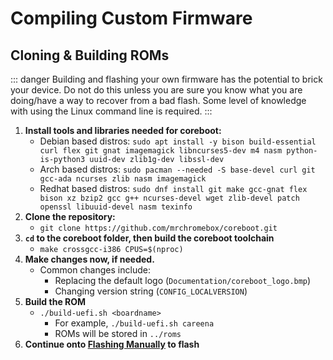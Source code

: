 # Compiling Custom Firmware

## Cloning & Building ROMs

::: danger
Building and flashing your own firmware has the potential to brick your device. Do not do this unless you are sure you know what you are doing/have a way to recover from a bad flash. Some level of knowledge with using the Linux command line is required.
:::

1. **Install tools and libraries needed for coreboot:**
   - Debian based distros: `sudo apt install -y bison build-essential curl flex git gnat imagemagick libncurses5-dev m4 nasm python-is-python3 uuid-dev zlib1g-dev libssl-dev`
   - Arch based distros: `sudo pacman --needed -S base-devel curl git gcc-ada ncurses zlib nasm imagemagick`
   - Redhat based distros: `sudo dnf install git make gcc-gnat flex bison xz bzip2 gcc g++ ncurses-devel wget zlib-devel patch openssl libuuid-devel nasm texinfo`
2. **Clone the repository:**
   - `git clone https://github.com/mrchromebox/coreboot.git`
3. **`cd` to the coreboot folder, then build the coreboot toolchain**
   - `make crossgcc-i386 CPUS=$(nproc)`
4. **Make changes now, if needed.**
   - Common changes include:
     - Replacing the default logo (`Documentation/coreboot_logo.bmp`)
     - Changing version string (`CONFIG_LOCALVERSION`)
5. **Build the ROM**
   - `./build-uefi.sh <boardname>`
     - For example, `./build-uefi.sh careena`
     - ROMs will be stored in `../roms`
6. **Continue onto [Flashing Manually](manually-flashing.md) to flash**
